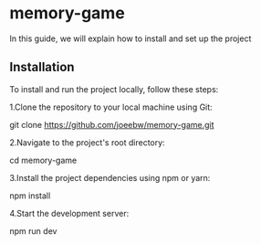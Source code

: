 # memory-game
In this guide, we will explain how to install and set up the project

## Installation
To install and run the project locally, follow these steps:

1.Clone the repository to your local machine using Git:

git clone https://github.com/joeebw/memory-game.git

2.Navigate to the project's root directory:

cd memory-game

3.Install the project dependencies using npm or yarn:

npm install

4.Start the development server:

npm run dev
